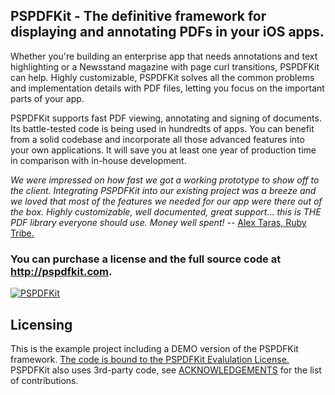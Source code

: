 ## PSPDFKit - The definitive framework for displaying and annotating PDFs in your iOS apps.

Whether you're building an enterprise app that needs annotations and text highlighting or a Newsstand magazine with page curl transitions, PSPDFKit can help. Highly customizable, PSPDFKit solves all the common problems and implementation details with PDF files, letting you focus on the important parts of your app.

PSPDFKit supports fast PDF viewing, annotating and signing of documents. Its battle-tested code is being used in hundredts of apps. You can benefit from a solid codebase and incorporate all those advanced features into your own applications. It will save you at least one year of production time in comparison with in-house development.

*We were impressed on how fast we got a working prototype to show off to the client. Integrating PSPDFKit into our existing project was a breeze and we loved that most of the features we needed for our app were there out of the box. Highly customizable, well documented, great support… this is THE PDF library everyone should use. Money well spent!* -- [Alex Taras, Ruby Tribe.](http://rubytribe.ro/)

### You can purchase a license and the full source code at http://pspdfkit.com.
[![PSPDFKit](http://pspdfkit.com/images/header-small.jpg)](http://pspdfkit.com)


Licensing
---------
This is the example project including a DEMO version of the PSPDFKit framework.
[The code is bound to the PSPDFKit Evalulation License.](http://pspdfkit.com/documentation.html#license)
PSPDFKit also uses 3rd-party code, see [ACKNOWLEDGEMENTS](https://github.com/PSPDFKit/PSPDFKit-Demo/blob/master/ACKNOWLEDGEMENTS) for the list of contributions.
